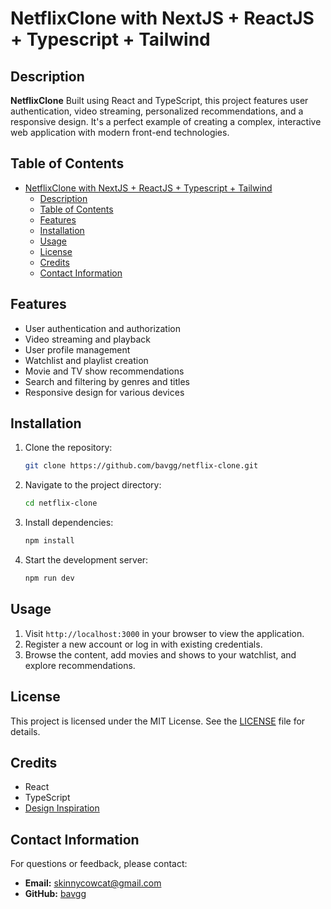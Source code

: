 # NetflixClone with NextJS + ReactJS + Typescript + Tailwind

## Description
**NetflixClone** Built using React and TypeScript, this project features user authentication, video streaming, personalized recommendations, and a responsive design. It's a perfect example of creating a complex, interactive web application with modern front-end technologies.

## Table of Contents
- [NetflixClone with NextJS + ReactJS + Typescript + Tailwind](#netflixclone-with-nextjs--reactjs--typescript--tailwind)
  - [Description](#description)
  - [Table of Contents](#table-of-contents)
  - [Features](#features)
  - [Installation](#installation)
  - [Usage](#usage)
  - [License](#license)
  - [Credits](#credits)
  - [Contact Information](#contact-information)

## Features
- User authentication and authorization
- Video streaming and playback
- User profile management
- Watchlist and playlist creation
- Movie and TV show recommendations
- Search and filtering by genres and titles
- Responsive design for various devices

## Installation
1. Clone the repository:
   ```bash
   git clone https://github.com/bavgg/netflix-clone.git
   ```
2. Navigate to the project directory:
   ```bash
   cd netflix-clone
   ```
3. Install dependencies:
   ```bash
   npm install
   ```
4. Start the development server:
   ```bash
   npm run dev
   ```

## Usage
1. Visit `http://localhost:3000` in your browser to view the application.
2. Register a new account or log in with existing credentials.
3. Browse the content, add movies and shows to your watchlist, and explore recommendations.

## License
This project is licensed under the MIT License. See the [LICENSE](LICENSE) file for details.

## Credits
- React
- TypeScript
- [Design Inspiration](https://example.com)

## Contact Information
For questions or feedback, please contact:
- **Email:** skinnycowcat@gmail.com
- **GitHub:** [bavgg](https://github.com/bavgg)
